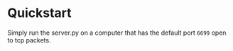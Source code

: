 # Quickstart

Simply run the server.py on a computer that has the default port `6699` open to tcp packets.
